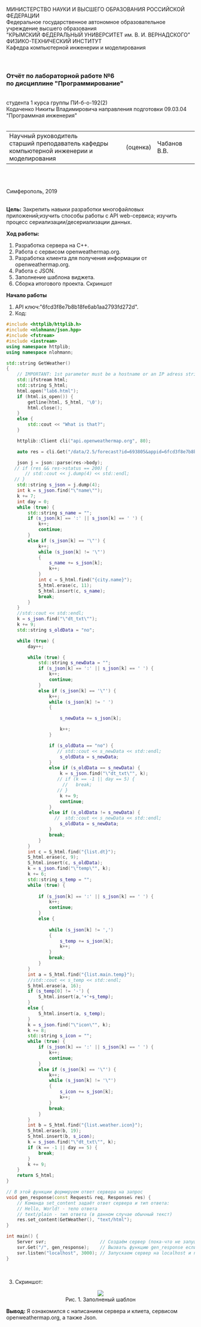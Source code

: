 МИНИСТЕРСТВО НАУКИ  И ВЫСШЕГО ОБРАЗОВАНИЯ РОССИЙСКОЙ ФЕДЕРАЦИИ  
Федеральное государственное автономное образовательное учреждение высшего образования  
"КРЫМСКИЙ ФЕДЕРАЛЬНЫЙ УНИВЕРСИТЕТ им. В. И. ВЕРНАДСКОГО"  
ФИЗИКО-ТЕХНИЧЕСКИЙ ИНСТИТУТ  
Кафедра компьютерной инженерии и моделирования
<br/><br/>
​
### Отчёт по лабораторной работе №6 <br/> по дисциплине "Программирование"
<br/>
​
студента 1 курса группы ПИ-б-о-192(2)<br/>
Кодаченко Никиты Владимировича
направления подготовки 09.03.04 "Программная инженерия"
<br/>
​
<table>
<tr><td>Научный руководитель<br/> старший преподаватель кафедры<br/> компьютерной инженерии и моделирования</td>
<td>(оценка)<br/></td>
<td>Чабанов В.В.</td>
</tr>
</table>
<br/><br/>

Симферополь, 2019
<br/><br/>

**Цель:**
Закрепить навыки разработки многофайловыx приложений;изучить способы работы с API web-сервиса; изучить процесс сериализации/десериализации данных.

**Ход работы:**
1. Разработка сервера на С++.
2. Работа с сервисом openweathermap.org.
3. Разработка клиента для получения информации от openweathermap.org.
4. Работа с JSON.
5. Заполнение шаблона виджета.
6. Сборка итогового проекта.
Cкриншот <br>

**Начало работы**
1. API ключ:"6fcd3f8e7b8b18fe6ab1aa2793fd272d".
2. Код:
```cpp
#include <httplib/httplib.h>
#include <nlohmann/json.hpp>
#include <fstream>
#include <iostream>
using namespace httplib;
using namespace nlohmann;

std::string GetWeather()
{
    // IMPORTANT: 1st parameter must be a hostname or an IP adress string.
    std::ifstream html;
    std::string S_html;
    html.open("lab6.html");
    if (html.is_open()) {
        getline(html, S_html, '\0');
        html.close();
    }
    else {
        std::cout << "What is that?";
    }

    httplib::Client cli("api.openweathermap.org", 80);

    auto res = cli.Get("/data/2.5/forecast?id=693805&appid=6fcd3f8e7b8b18fe6ab1aa2793fd272d&units=metric");

    json j = json::parse(res->body);
   // if (res && res->status == 200) {
       // std::cout << j.dump(4) << std::endl;
   // }
    std::string s_json = j.dump(4);
    int k = s_json.find("\"name\"");
    k += 7;
    int day = 0;
    while (true) {
        std::string s_name = "";
        if (s_json[k] == ':' || s_json[k] == ' ') {
            k++;
            continue;
        }
        else if (s_json[k] == '\"') {
            k++;
            while (s_json[k] != '\"')
            {
                s_name += s_json[k];
                k++;
            }
            int c = S_html.find("{city.name}");
            S_html.erase(c, 11);
            S_html.insert(c, s_name);
            break;
        }
    }
    //std::cout << std::endl;
    k = s_json.find("\"dt_txt\"");
    k += 9;
    std::string s_oldData = "no";

    while (true) {
        day++;

        while (true) {
            std::string s_newData = "";
            if (s_json[k] == ':' || s_json[k] == ' ') {
                k++;
                continue;
            }
            else if (s_json[k] == '\"') {
                k++;
                while (s_json[k] != ' ')
                {

                    s_newData += s_json[k];

                    k++;
                }

                if (s_oldData == "no") {
                   // std::cout << s_newData << std::endl;
                    s_oldData = s_newData;
                }
                else if (s_oldData == s_newData) {
                    k = s_json.find("\"dt_txt\"", k);
                   // if (k == -1 || day == 5) {
                     //   break;
                   // }
                    k += 9;
                    continue;
                }
                else if (s_oldData != s_newData) {
                  //  std::cout << s_newData << std::endl;
                    s_oldData = s_newData;
                }
                break;
            }
        }
        int c = S_html.find("{list.dt}");
        S_html.erase(c, 9);
        S_html.insert(c, s_oldData);
        k = s_json.find("\"temp\"", k);
        k += 6;
        std::string s_temp = "";
        while (true) {
            
            if (s_json[k] == ':' || s_json[k] == ' ') {
                k++;
                continue;
            }
            else {
               
                while (s_json[k] != ',')
                {
                    s_temp += s_json[k];
                    k++;
                }
                break;
            }
        }
        int a = S_html.find("{list.main.temp}");
        //std::cout << s_temp << std::endl;
        S_html.erase(a, 16);
        if (s_temp[0] != '-') {
            S_html.insert(a,'+'+s_temp);
        }
        else {
            S_html.insert(a, s_temp);
        }
        k = s_json.find("\"icon\"", k);
        k += 8;
        std::string s_icon = "";
        while (true) {
            if (s_json[k] == ':' || s_json[k] == ' ') {
                k++;
                continue;
            }
            else if (s_json[k] == '\"') {
                k++;
                while (s_json[k] != '\"')
                {
                    s_icon += s_json[k];
                    k++;
                }
                break;
            }
        }
        int b = S_html.find("{list.weather.icon}");
        S_html.erase(b, 19);
        S_html.insert(b, s_icon);
        k = s_json.find("\"dt_txt\"", k);
        if (k == -1 || day == 5) {
            break;
        }
        k += 9;
    }
    return S_html;
}

// В этой функции формируем ответ сервера на запрос
void gen_response(const Request& req, Response& res) {
    // Команда set_content задаёт ответ сервера и тип ответа:
    // Hello, World! - тело ответа
    // text/plain - тип ответа (в данном случае обычный текст)
    res.set_content(GetWeather(), "text/html");
}

int main() {
    Server svr;                    // Создаём сервер (пока-что не запущен)
    svr.Get("/", gen_response);    // Вызвать функцию gen_response если кто-то обратиться к корню "сайта"
    svr.listen("localhost", 3000); // Запускаем сервер на localhost и порту 1234
}
```
<br> 

3. Скриншот:
<center>
<img src="Screnshot\1.png"><br>
Рис. 1. Заполненый шаблон</center>

**Вывод:** Я ознакомился с написанием сервера и клиета, сервисом openweathermap.org, а также Json.
